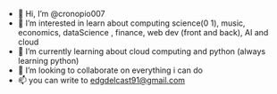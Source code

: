 - 👋 Hi, I’m @cronopio007
- 👀 I’m interested in learn about computing science(0 1), music, economics, dataScience , finance, web dev (front and back), AI and cloud
- 🌱 I’m currently learning about cloud computing and python (always learning python)
- 💞️ I’m looking to collaborate on everything i can do
- 📫 you can write to edgdelcast91@gmail.com

<!---
cronopio007/cronopio007 is a ✨ special ✨ repository because its `README.md` (this file) appears on your GitHub profile.
You can click the Preview link to take a look at your changes.
--->
